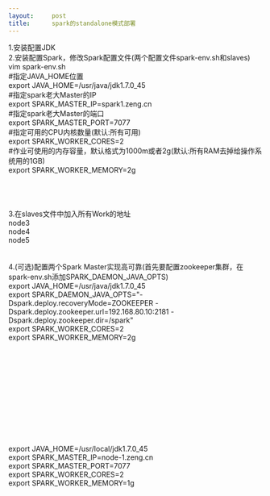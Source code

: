 ```yaml
---
layout:     post
title:      spark的standalone模式部署
---
```

<div id="article_content" class="article_content clearfix csdn-tracking-statistics" data-pid="blog" data-mod="popu_307" data-dsm="post">
								            <link rel="stylesheet" href="https://csdnimg.cn/release/phoenix/template/css/ck_htmledit_views-f76675cdea.css">
						<div class="htmledit_views" id="content_views">
                <p></p>1.安装配置JDK<br>2.安装配置Spark，修改Spark配置文件(两个配置文件spark-env.sh和slaves)<br>vim spark-env.sh<br>#指定JAVA_HOME位置<br>export JAVA_HOME=/usr/java/jdk1.7.0_45<br>#指定spark老大Master的IP<br>export SPARK_MASTER_IP=spark1.zeng.cn<br>#指定spark老大Master的端口<br>export SPARK_MASTER_PORT=7077<br>#指定可用的CPU内核数量(默认:所有可用)<br>export SPARK_WORKER_CORES=2<br>#作业可使用的内存容量，默认格式为1000m或者2g(默认:所有RAM去掉给操作系统用的1GB)<br>export SPARK_WORKER_MEMORY=2g<br><br><br><br><br>3.在slaves文件中加入所有Work的地址<br>node3<br>node4<br>node5<br><br><br>4.(可选)配置两个Spark Master实现高可靠(首先要配置zookeeper集群，在spark-env.sh添加SPARK_DAEMON_JAVA_OPTS)<br>export JAVA_HOME=/usr/java/jdk1.7.0_45<br>export SPARK_DAEMON_JAVA_OPTS="-Dspark.deploy.recoveryMode=ZOOKEEPER -Dspark.deploy.zookeeper.url=192.168.80.10:2181 -Dspark.deploy.zookeeper.dir=/spark"<br>export SPARK_WORKER_CORES=2<br>export SPARK_WORKER_MEMORY=2g<br><br><br><br><br><br><br><br><br><br><br><br><br>export JAVA_HOME=/usr/local/jdk1.7.0_45<br>export SPARK_MASTER_IP=node-1.zeng.cn<br>export SPARK_MASTER_PORT=7077<br>export SPARK_WORKER_CORES=2<br>export SPARK_WORKER_MEMORY=1g<p><br></p>            </div>
                </div>